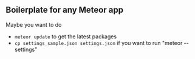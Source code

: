 ## Boilerplate for any Meteor app

Maybe you want to do

- `meteor update` to get the latest packages
- `cp settings_sample.json settings.json` if you want to run "meteor --settings"
